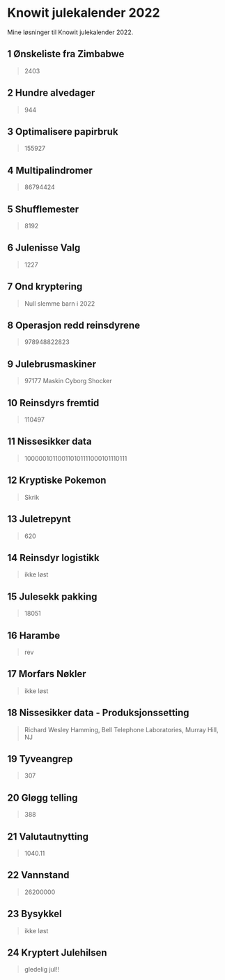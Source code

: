 ﻿# Knowit julekalender 2022

Mine løsninger til Knowit julekalender 2022.
## 1 Ønskeliste fra Zimbabwe

> 2403

## 2 Hundre alvedager

> 944 

## 3 Optimalisere papirbruk

> 155927
## 4 Multipalindromer

> 86794424 
## 5 Shufflemester

> 8192 

## 6 Julenisse Valg

> 1227

## 7 Ond kryptering

> Null slemme barn i 2022 

## 8 Operasjon redd reinsdyrene

> 978948822823

## 9 Julebrusmaskiner

> 97177 Maskin Cyborg Shocker

## 10 Reinsdyrs fremtid

> 110497

## 11 Nissesikker data

> 100000101100110101111000101110111
## 12 Kryptiske Pokemon

> Skrik

## 13 Juletrepynt

> 620

## 14 Reinsdyr logistikk

> ikke løst

## 15 Julesekk pakking

> 18051

## 16 Harambe

> rev

## 17 Morfars Nøkler

> ikke løst

## 18 Nissesikker data - Produksjonssetting

> Richard Wesley Hamming, Bell Telephone Laboratories, Murray Hill, NJ

## 19 Tyveangrep

> 307

## 20 Gløgg telling

> 388

## 21 Valutautnytting

> 1040.11

## 22 Vannstand

> 26200000

## 23 Bysykkel

> ikke løst

## 24 Kryptert Julehilsen

> gledelig jul!!
